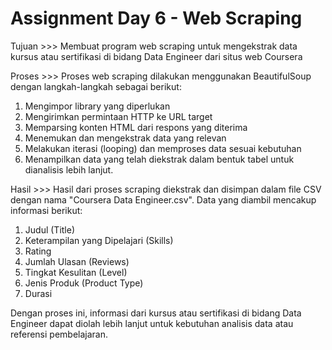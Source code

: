 # Assignment Day 6 -  Web Scraping

Tujuan >>> Membuat program web scraping untuk mengekstrak data kursus atau sertifikasi di bidang Data Engineer dari situs web Coursera

Proses >>> Proses web scraping dilakukan menggunakan BeautifulSoup dengan langkah-langkah sebagai berikut:
1. Mengimpor library yang diperlukan
2. Mengirimkan permintaan HTTP ke URL target
3. Memparsing konten HTML dari respons yang diterima
4. Menemukan dan mengekstrak data yang relevan
5. Melakukan iterasi (looping) dan memproses data sesuai kebutuhan
6. Menampilkan data yang telah diekstrak dalam bentuk tabel untuk dianalisis lebih lanjut.

Hasil >>> Hasil dari proses scraping diekstrak dan disimpan dalam file CSV dengan nama "Coursera Data Engineer.csv". Data yang diambil mencakup informasi berikut:
1. Judul (Title)
2. Keterampilan yang Dipelajari (Skills)
3. Rating
4. Jumlah Ulasan (Reviews)
5. Tingkat Kesulitan (Level)
6. Jenis Produk (Product Type)
7. Durasi

Dengan proses ini, informasi dari kursus atau sertifikasi di bidang Data Engineer dapat diolah lebih lanjut untuk kebutuhan analisis data atau referensi pembelajaran.